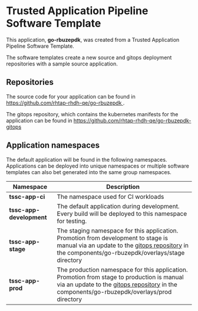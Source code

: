 # Trusted Application Pipeline Software Template

This application, **go-rbuzepdk**, was created from a Trusted Application Pipeline Software Template.

The software templates create a new source and gitops deployment repositories with a sample source application. 

## Repositories

The source code for your application can be found in [https://github.com/rhtap-rhdh-qe/go-rbuzepdk ](https://github.com/rhtap-rhdh-qe/go-rbuzepdk ).
 
The gitops repository, which contains the kubernetes manifests for the application can be found in 
[https://github.com/rhtap-rhdh-qe/go-rbuzepdk-gitops ](https://github.com/rhtap-rhdh-qe/go-rbuzepdk-gitops ) 

## Application namespaces 

The default application will be found in the following namespaces. Applications can be deployed into unique namespaces or multiple software templates can also bet generated into the same group namespaces.  

|  Namespace   |  Description   |  
| -------- | -------- |
| **tssc-app-ci** | The namespace used for CI workloads |
| **tssc-app-development** | The default application during development. Every build will be deployed to this namespace for testing. |
| **tssc-app-stage** | The staging namespace for this application. Promotion from development to stage is manual via an update to the [gitops repository](https://github.com/rhtap-rhdh-qe/go-rbuzepdk-gitops ) in the components/go-rbuzepdk/overlays/stage directory |
| **tssc-app-prod** | The production namespace for this application. Promotion from stage to production is manual via an update to the [gitops repository](https://github.com/rhtap-rhdh-qe/go-rbuzepdk-gitops ) in the components/go-rbuzepdk/overlays/prod directory |